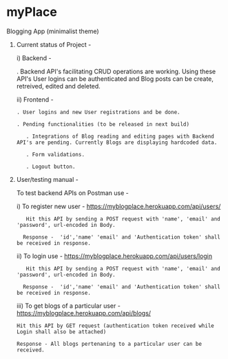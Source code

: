 # myPlace
Blogging App (minimalist theme)

1. Current status of Project - 

    i) Backend -
    
      . Backend API's facilitating CRUD operations are working. Using these API's User logins can be authenticated and Blog posts can be create, retreived, edited and           deleted.
      
    ii) Frontend -
    
       . User logins and new User registrations and be done.
       
       . Pending functionalities (to be released in next build) 
       
          . Integrations of Blog reading and editing pages with Backend API's are pending. Currently Blogs are displaying hardcoded data.
          
          . Form validations.
          
          . Logout button.
          
2. User/testing manual - 
 
    To test backend APIs on Postman use -
    
      i) To register new user -  https://myblogplace.herokuapp.com/api/users/
      
          Hit this API by sending a POST request with 'name', 'email' and 'password', url-encoded in Body.
          
         Response -  'id','name' 'email' and 'Authentication token' shall be received in response.
          
      ii) To login use - https://myblogplace.herokuapp.com/api/users/login
      
          Hit this API by sending a POST request with 'name', 'email' and 'password', url-encoded in Body.
          
         Response -  'id','name' 'email' and 'Authentication token' shall be received in response.
          
      iii) To get blogs of a particular user - https://myblogplace.herokuapp.com/api/blogs/
      
       Hit this API by GET request (authentication token received while Login shall also be attached)
       
       Response - All blogs pertenaning to a particular user can be received.
            
          
